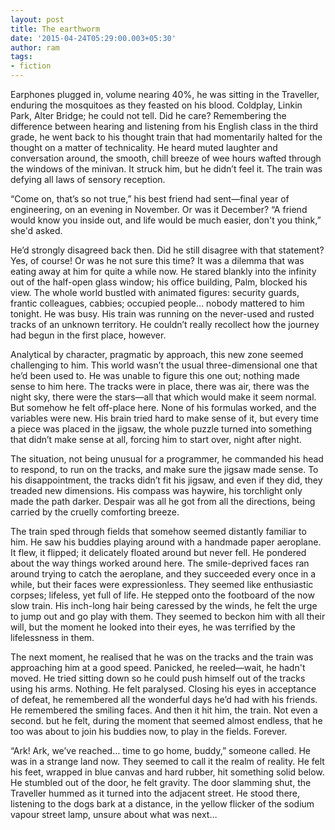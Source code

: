 ```yaml
---
layout: post
title: The earthworm
date: '2015-04-24T05:29:00.003+05:30'
author: ram
tags:
- fiction
---
```



Earphones plugged in, volume nearing 40%, he was sitting in the Traveller, enduring the mosquitoes as they feasted on his blood. Coldplay, Linkin Park, Alter Bridge; he could not tell. Did he care? Remembering the difference between hearing and listening from his English class in the third grade, he went back to his thought train that had momentarily halted for the thought on a matter of technicality. He heard muted laughter and conversation around, the smooth, chill breeze of wee hours wafted through the windows of the minivan. It struck him, but he didn’t feel it. The train was defying all laws of sensory reception.

“Come on, that’s so not true,” his best friend had sent—final year of engineering, on an evening in November. Or was it December? “A friend would know you inside out, and life would be much easier, don't you think,” she'd asked.

He’d strongly disagreed back then. Did he still disagree with that statement? Yes, of course! Or was he not sure this time? It was a dilemma that was eating away at him for quite a while now. He stared blankly into the infinity out of the half-open glass window; his office building, Palm, blocked his view. The whole world bustled with animated figures: security guards, frantic colleagues, cabbies; occupied people… nobody mattered to him tonight. He was busy. His train was running on the never-used and rusted tracks of an unknown territory. He couldn’t really recollect how the journey had begun in the first place, however.

Analytical by character, pragmatic by approach, this new zone seemed challenging to him. This world wasn’t the usual three-dimensional one that he’d been used to. He was unable to figure this one out; nothing made sense to him here. The tracks were in place, there was air, there was the night sky, there were the stars—all that which would make it seem normal. But somehow he felt off-place here. None of his formulas worked, and the variables were new. His brain tried hard to make sense of it, but every time a piece was placed in the jigsaw, the whole puzzle turned into something that didn’t make sense at all, forcing him to start over, night after night.

The situation, not being unusual for a programmer, he commanded his head to respond, to run on the tracks, and make sure the jigsaw made sense. To his disappointment, the tracks didn’t fit his jigsaw, and even if they did, they treaded new dimensions. His compass was haywire, his torchlight only made the path darker. Despair was all he got from all the directions, being carried by the cruelly comforting breeze.

The train sped through fields that somehow seemed distantly familiar to him. He saw his buddies playing around with a handmade paper aeroplane. It flew, it flipped; it delicately floated around but never fell. He pondered about the way things worked around here. The smile-deprived faces ran around trying to catch the aeroplane, and they succeeded every once in a while, but their faces were expressionless. They seemed like enthusiastic corpses; lifeless, yet full of life. He stepped onto the footboard of the now slow train. His inch-long hair being caressed by the winds, he felt the urge to jump out and go play with them. They seemed to beckon him with all their will, but the moment he looked into their eyes, he was terrified by the lifelessness in them.

The next moment, he realised that he was on the tracks and the train was approaching him at a good speed. Panicked, he reeled—wait, he hadn't moved. He tried sitting down so he could push himself out of the tracks using his arms. Nothing. He felt paralysed. Closing his eyes in acceptance of defeat, he remembered all the wonderful days he’d had with his friends. He remembered the smiling faces. And then it hit him, the train. Not even a second. but he felt, during the moment that seemed almost endless, that he too was about to join his buddies now, to play in the fields. Forever.

“Ark! Ark, we’ve reached… time to go home, buddy,” someone called. He was in a strange land now. They seemed to call it the realm of reality. He felt his feet, wrapped in blue canvas and hard rubber, hit something solid below. He stumbled out of the door, he felt gravity. The door slamming shut, the Traveller hummed as it turned into the adjacent street. He stood there, listening to the dogs bark at a distance, in the yellow flicker of the sodium vapour street lamp, unsure about what was next…
